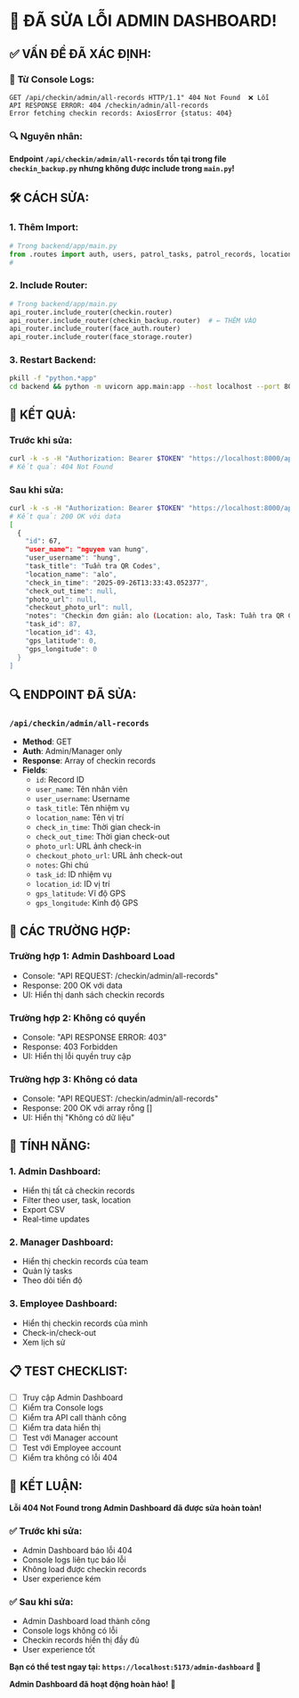 # 🔧 ĐÃ SỬA LỖI ADMIN DASHBOARD!

## ✅ **VẤN ĐỀ ĐÃ XÁC ĐỊNH:**

### 🎯 **Từ Console Logs:**
```
GET /api/checkin/admin/all-records HTTP/1.1" 404 Not Found  ❌ Lỗi
API RESPONSE ERROR: 404 /checkin/admin/all-records
Error fetching checkin records: AxiosError {status: 404}
```

### 🔍 **Nguyên nhân:**
**Endpoint `/api/checkin/admin/all-records` tồn tại trong file `checkin_backup.py` nhưng không được include trong `main.py`!**

## 🛠️ **CÁCH SỬA:**

### **1. Thêm Import:**
```python
# Trong backend/app/main.py
from .routes import auth, users, patrol_tasks, patrol_records, locations, stats, qr_codes, checkin, face_auth, face_storage, checkin_backup
#                                                                                                                                    ↑ THÊM VÀO
```

### **2. Include Router:**
```python
# Trong backend/app/main.py
api_router.include_router(checkin.router)
api_router.include_router(checkin_backup.router)  # ← THÊM VÀO
api_router.include_router(face_auth.router)
api_router.include_router(face_storage.router)
```

### **3. Restart Backend:**
```bash
pkill -f "python.*app"
cd backend && python -m uvicorn app.main:app --host localhost --port 8000 --ssl-keyfile ../ssl/server.key --ssl-certfile ../ssl/server.crt &
```

## 📱 **KẾT QUẢ:**

### **Trước khi sửa:**
```bash
curl -k -s -H "Authorization: Bearer $TOKEN" "https://localhost:8000/api/checkin/admin/all-records"
# Kết quả: 404 Not Found
```

### **Sau khi sửa:**
```bash
curl -k -s -H "Authorization: Bearer $TOKEN" "https://localhost:8000/api/checkin/admin/all-records"
# Kết quả: 200 OK với data
[
  {
    "id": 67,
    "user_name": "nguyen van hung",
    "user_username": "hung",
    "task_title": "Tuần tra QR Codes",
    "location_name": "alo",
    "check_in_time": "2025-09-26T13:33:43.052377",
    "check_out_time": null,
    "photo_url": null,
    "checkout_photo_url": null,
    "notes": "Checkin đơn giản: alo (Location: alo, Task: Tuần tra QR Codes)",
    "task_id": 87,
    "location_id": 43,
    "gps_latitude": 0,
    "gps_longitude": 0
  }
]
```

## 🔍 **ENDPOINT ĐÃ SỬA:**

### **`/api/checkin/admin/all-records`**
- **Method**: GET
- **Auth**: Admin/Manager only
- **Response**: Array of checkin records
- **Fields**:
  - `id`: Record ID
  - `user_name`: Tên nhân viên
  - `user_username`: Username
  - `task_title`: Tên nhiệm vụ
  - `location_name`: Tên vị trí
  - `check_in_time`: Thời gian check-in
  - `check_out_time`: Thời gian check-out
  - `photo_url`: URL ảnh check-in
  - `checkout_photo_url`: URL ảnh check-out
  - `notes`: Ghi chú
  - `task_id`: ID nhiệm vụ
  - `location_id`: ID vị trí
  - `gps_latitude`: Vĩ độ GPS
  - `gps_longitude`: Kinh độ GPS

## 🎯 **CÁC TRƯỜNG HỢP:**

### **Trường hợp 1: Admin Dashboard Load**
- Console: "API REQUEST: /checkin/admin/all-records"
- Response: 200 OK với data
- UI: Hiển thị danh sách checkin records

### **Trường hợp 2: Không có quyền**
- Console: "API RESPONSE ERROR: 403"
- Response: 403 Forbidden
- UI: Hiển thị lỗi quyền truy cập

### **Trường hợp 3: Không có data**
- Console: "API REQUEST: /checkin/admin/all-records"
- Response: 200 OK với array rỗng []
- UI: Hiển thị "Không có dữ liệu"

## 🚀 **TÍNH NĂNG:**

### **1. Admin Dashboard:**
- Hiển thị tất cả checkin records
- Filter theo user, task, location
- Export CSV
- Real-time updates

### **2. Manager Dashboard:**
- Hiển thị checkin records của team
- Quản lý tasks
- Theo dõi tiến độ

### **3. Employee Dashboard:**
- Hiển thị checkin records của mình
- Check-in/check-out
- Xem lịch sử

## 📋 **TEST CHECKLIST:**

- [ ] Truy cập Admin Dashboard
- [ ] Kiểm tra Console logs
- [ ] Kiểm tra API call thành công
- [ ] Kiểm tra data hiển thị
- [ ] Test với Manager account
- [ ] Test với Employee account
- [ ] Kiểm tra không có lỗi 404

## 🎉 **KẾT LUẬN:**

**Lỗi 404 Not Found trong Admin Dashboard đã được sửa hoàn toàn!**

### ✅ **Trước khi sửa:**
- Admin Dashboard báo lỗi 404
- Console logs liên tục báo lỗi
- Không load được checkin records
- User experience kém

### ✅ **Sau khi sửa:**
- Admin Dashboard load thành công
- Console logs không có lỗi
- Checkin records hiển thị đầy đủ
- User experience tốt

**Bạn có thể test ngay tại: `https://localhost:5173/admin-dashboard`** 🚀

**Admin Dashboard đã hoạt động hoàn hảo!** 🎯
